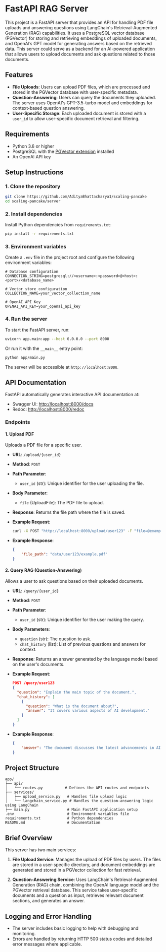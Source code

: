 # FastAPI RAG Server

This project is a FastAPI server that provides an API for handling PDF file uploads and answering questions using LangChain's Retrieval-Augmented Generation (RAG) capabilities. It uses a PostgreSQL vector database (PGVector) for storing and retrieving embeddings of uploaded documents, and OpenAI’s GPT model for generating answers based on the retrieved data. This server could serve as a backend for an AI-powered application that allows users to upload documents and ask questions related to those documents.

## Features

-   **File Uploads**: Users can upload PDF files, which are processed and stored in the PGVector database with user-specific metadata.
-   **Question-Answering**: Users can query the documents they uploaded. The server uses OpenAI's GPT-3.5-turbo model and embeddings for context-based question answering.
-   **User-Specific Storage**: Each uploaded document is stored with a `user_id` to allow user-specific document retrieval and filtering.

## Requirements

-   Python 3.8 or higher
-   PostgreSQL with the [PGVector extension](https://github.com/pgvector/pgvector) installed
-   An OpenAI API key

## Setup Instructions

### 1. Clone the repository

```bash
git clone https://github.com/AdityaBhattacharya1/scaling-pancake
cd scaling-pancake/server
```

### 2. Install dependencies

Install Python dependencies from `requirements.txt`:

```bash
pip install -r requirements.txt
```

### 3. Environment variables

Create a `.env` file in the project root and configure the following environment variables:

```plaintext
# Database configuration
CONNECTION_STRING=postgresql://<username>:<password>@<host>:<port>/<database_name>

# Vector store configuration
COLLECTION_NAME=your_vector_collection_name

# OpenAI API Key
OPENAI_API_KEY=your_openai_api_key
```

### 4. Run the server

To start the FastAPI server, run:

```bash
uvicorn app.main:app --host 0.0.0.0 --port 8000
```

Or run it with the `__main__` entry point:

```bash
python app/main.py
```

The server will be accessible at `http://localhost:8000`.

## API Documentation

FastAPI automatically generates interactive API documentation at:

-   Swagger UI: [http://localhost:8000/docs](http://localhost:8000/docs)
-   Redoc: [http://localhost:8000/redoc](http://localhost:8000/redoc)

### Endpoints

#### 1. **Upload PDF**

Uploads a PDF file for a specific user.

-   **URL**: `/upload/{user_id}`
-   **Method**: `POST`
-   **Path Parameter**:
    -   `user_id` (str): Unique identifier for the user uploading the file.
-   **Body Parameter**:
    -   `file` (UploadFile): The PDF file to upload.
-   **Response**: Returns the file path where the file is saved.
-   **Example Request**:

    ```bash
    curl -X POST "http://localhost:8000/upload/user123" -F "file=@example.pdf"
    ```

-   **Example Response**:

    ```json
    {
    	"file_path": "data/user123/example.pdf"
    }
    ```

#### 2. **Query RAG (Question-Answering)**

Allows a user to ask questions based on their uploaded documents.

-   **URL**: `/query/{user_id}`
-   **Method**: `POST`
-   **Path Parameter**:
    -   `user_id` (str): Unique identifier for the user making the query.
-   **Body Parameters**:
    -   `question` (str): The question to ask.
    -   `chat_history` (list): List of previous questions and answers for context.
-   **Response**: Returns an answer generated by the language model based on the user's documents.
-   **Example Request**:

    ```json
    POST /query/user123
    {
      "question": "Explain the main topic of the document.",
      "chat_history": [
        {
          "question": "What is the document about?",
          "answer": "It covers various aspects of AI development."
        }
      ]
    }
    ```

-   **Example Response**:

    ```json
    {
    	"answer": "The document discusses the latest advancements in AI."
    }
    ```

## Project Structure

```plaintext
app/
├── api/
│   └── routes.py          # Defines the API routes and endpoints
├── services/
│   ├── upload_service.py   # Handles file upload logic
│   └── langchain_service.py # Handles the question-answering logic using LangChain
├── main.py                 # Main FastAPI application setup
.env                        # Environment variables file
requirements.txt            # Python dependencies
README.md                   # Documentation
```

## Brief Overview

This server has two main services:

1. **File Upload Service**: Manages the upload of PDF files by users. The files are stored in a user-specific directory, and document embeddings are generated and stored in a PGVector collection for fast retrieval.

2. **Question-Answering Service**: Uses LangChain's Retrieval-Augmented Generation (RAG) chain, combining the OpenAI language model and the PGVector retrieval database. This service takes user-specific documents and a question as input, retrieves relevant document sections, and generates an answer.

## Logging and Error Handling

-   The server includes basic logging to help with debugging and monitoring.
-   Errors are handled by returning HTTP 500 status codes and detailed error messages where applicable.
